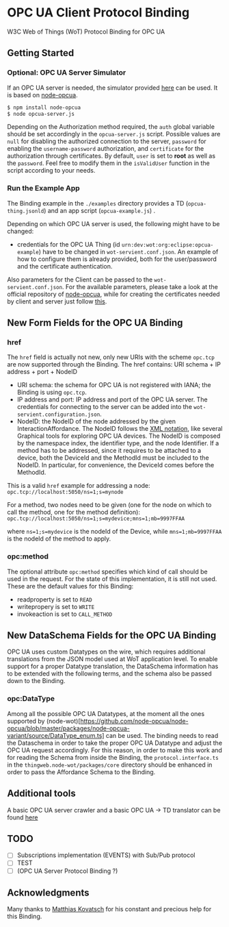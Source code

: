 # OPC UA Client Protocol Binding
 
W3C Web of Things (WoT) Protocol Binding for OPC UA
 
## Getting Started
 
### Optional: OPC UA Server Simulator
 
If an OPC UA server is needed, the simulator provided [here](https://github.com/lukesmolo/wot-utils/tree/master/binding-opcua) can be used.
It is based on [node-opcua](https://github.com/node-opcua).
 
```bash
$ npm install node-opcua
$ node opcua-server.js
```

Depending on the Authorization method required, the `auth` global variable should be set accordingly in the `opcua-server.js` script.
Possible values are `null` for disabling the authorized connection to the server, `password` for  enabling the `username-password` authorization, and `certificate` for the authorization through certificates.
By default, `user` is set to **root** as well as the `password`. Feel free to modify them in the `isValidUser` function in the script according to your needs.

### Run the Example App
 
The Binding example in the `./examples` directory provides a TD (`opcua-thing.jsonld`) and an app script (`opcua-example.js`) .
 
Depending on which OPC UA server is used, the following might have to be changed:
* credentials for the OPC UA Thing (id `urn:dev:wot:org:eclipse:opcua-example`) have to be changed in `wot-servient.conf.json`. An example of how to configure them is already provided, both for the user/password and the certificate authentication.

Also parameters for the Client can be passed to the `wot-servient.conf.json`. For the available parameters, please take a look at the official repository of [node-opcua](https://github.com/node-opcua/node-opcua), while for creating the certificates needed by client and server just follow [this](https://github.com/node-opcua/node-opcua/blob/master/documentation/notes_on_certificates.md).
 
## New Form Fields for the OPC UA Binding
 
### href
 
The `href` field is actually not new, only new URIs with the scheme `opc.tcp` are now supported through the Binding.
The href contains: URI schema + IP address + port + NodeID
 
* URI schema: the schema for OPC UA is not registered with IANA; the Binding is using `opc.tcp`.
* IP address and port: IP address and port of the OPC UA server. The credentials for connecting to the server can be added into the `wot-servient.configuration.json`.
* NodeID: the NodeID of the node addressed by the given InteractionAffordance. The NodeID follows the [XML notation](https://documentation.unified-automation.com/uasdkhp/1.0.0/html/_l2_ua_node_ids.html), like several Graphical tools for exploring OPC UA devices. The NodeID is composed by the namespace index, the identifier type, and the node Identifier. If a method has to be addressed, since it requires to be attached to a device, both the DeviceId and the MethodId must be included to the NodeID. In particular, for convenience, the DeviceId comes before the MethodId. 

This is a valid `href` example for addressing a node:
`opc.tcp://localhost:5050/ns=1;s=mynode`

For a method, two nodes need to be given (one for the node on which to call the method, one for the method definition):
`opc.tcp://localhost:5050/ns=1;s=mydevice;mns=1;mb=9997FFAA`

where `ns=1;s=mydevice` is the nodeId of the Device, while `mns=1;mb=9997FFAA` is the nodeId of the method to apply.
 
### opc:method
 
The optional attribute `opc:method` specifies which kind of call should be used in the request.
For the state of this implementation, it is still not used.
These are the default values for this Binding:

* readproperty is set to `READ`
* writepropery is set to `WRITE`
* invokeaction is set to `CALL_METHOD`
 
## New DataSchema Fields for the OPC UA Binding
 
OPC UA uses custom Datatypes on the wire, which requires additional translations from the JSON model used at WoT application level.
To enable support for a proper Datatype translation, the DataSchema information has to be extended with the following terms, and the schema also be passed down to the Binding.
 
### opc:DataType

Among all the possible OPC UA Datatypes, at the moment all the ones supported by (node-wot)[https://github.com/node-opcua/node-opcua/blob/master/packages/node-opcua-variant/source/DataType_enum.ts] can be used. 
The binding needs to read the Dataschema in order to take the proper OPC UA Datatype and adjust the OPC UA request accordingly. For this reason, in order to make this work and for reading the Schema from inside the Binding, the `protocol.interface.ts` in the `thingweb.node-wot/packages/core` directory should be enhanced in order to pass the Affordance Schema to the Binding.

## Additional tools

A basic OPC UA server crawler and a basic OPC UA -> TD translator can be found [here](https://github.com/lukesmolo/wot-utils/tree/master/opcua-crawler)

## TODO
 
- [ ] Subscriptions implementation (EVENTS) with Sub/Pub protocol
- [ ] TEST
- [ ] (OPC UA Server Protocol Binding ?)
 
## Acknowledgments

Many thanks to [Matthias Kovatsch](https://github.com/mkovatsc) for his constant and precious help for this Binding.